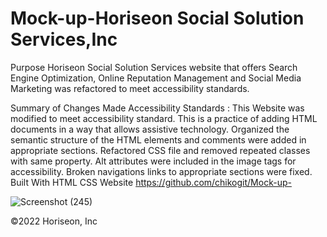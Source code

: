 # Mock-up-Horiseon Social Solution Services,Inc
Purpose
Horiseon Social Solution Services website that offers Search Engine Optimization, Online Reputation Management and Social Media Marketing was refactored to meet accessibility standards.

Summary of Changes Made
Accessibility Standards : This Website was modified to meet accessibility standard. This is a practice of adding HTML documents in a way that allows assistive technology.
Organized the semantic structure of the HTML elements and comments were added in appropriate sections.
Refactored CSS file and removed repeated classes with same property.
Alt attributes were included in the image tags for accessibility.
Broken navigations links to appropriate sections were fixed.
Built With
HTML
CSS
Website https://github.com/chikogit/Mock-up-

![Screenshot (245)](https://github.com/chikogit/Mock-up-/assets/124736255/5668778d-eff4-490e-b05f-216739dcee6b)


©️2022 Horiseon, Inc
